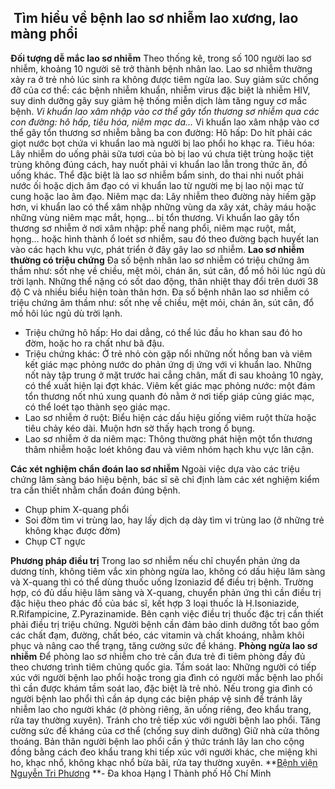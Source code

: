 ## ️ Tìm hiểu về bệnh lao sơ nhiễm lao xương, lao màng phổi

**Đối tượng dễ mắc lao sơ nhiễm**
Theo thống kê, trong số 100 người lao sơ nhiễm, khoảng 10 người sẽ trở thành bệnh nhân lao. Lao sơ nhiễm thường xảy ra ở trẻ nhỏ lúc sinh ra không được tiêm ngừa lao. Suy giảm sức chống đỡ của cơ thể: các bệnh nhiễm khuẩn, nhiễm virus đặc biệt là nhiễm HIV, suy dinh dưỡng gây suy giảm hệ thống miễn dịch làm tăng nguy cơ mắc bệnh.
_Vi khuẩn lao xâm nhập vào cơ thể gây tổn thương sơ nhiễm qua các con đường: hô hấp, tiêu hóa, niêm mạc da…_
Vi khuẩn lao xâm nhập vào cơ thể gây tổn thương sơ nhiễm bằng ba con đường: Hô hấp: Do hít phải các giọt nước bọt chứa vi khuẩn lao mà người bị lao phổi ho khạc ra. Tiêu hóa: Lây nhiễm do uống phải sữa tươi của bò bị lao vú chưa tiệt trùng hoặc tiệt trùng không đúng cách, hay nuốt phải vi khuẩn lao lẫn trong thức ăn, đồ uống khác. Thể đặc biệt là lao sơ nhiễm bẩm sinh, do thai nhi nuốt phải nước ối hoặc dịch âm đạo có vi khuẩn lao từ người mẹ bị lao nội mạc tử cung hoặc lao âm đạo. Niêm mạc da: Lây nhiễm theo đường này hiếm gặp hơn, vi khuẩn lao có thể xâm nhập những vùng da xây xát, chảy máu hoặc những vùng niêm mạc mắt, họng… bị tổn thương. Vi khuẩn lao gây tổn thương sơ nhiễm ở nơi xâm nhập: phế nang phổi, niêm mạc ruột, mắt, họng… hoặc hình thành ổ loét sơ nhiễm, sau đó theo đường bạch huyết lan vào các hạch khu vực, phát triển ở đây gây lao sơ nhiễm.
**Lao sơ nhiễm thường có triệu chứng**
Đa số bệnh nhân lao sơ nhiễm có triệu chứng âm thầm như: sốt nhẹ về chiều, mệt mỏi, chán ăn, sút cân, đổ mồ hôi lúc ngủ dù trời lạnh. Những thể nặng có sốt dao động, thân nhiệt thay đổi trên dưới 38 độ C và nhiều biểu hiện toàn thân hơn.
Đa số bệnh nhân lao sơ nhiễm có triệu chứng âm thầm như: sốt nhẹ về chiều, mệt mỏi, chán ăn, sút cân, đổ mồ hôi lúc ngủ dù trời lạnh.
  * Triệu chứng hô hấp: Ho dai dẳng, có thể lúc đầu ho khan sau đó ho đờm, hoặc ho ra chất như bã đậu.
  * Triệu chứng khác: Ở trẻ nhỏ còn gặp nổi những nốt hồng ban và viêm kết giác mạc phỏng nước do phản ứng dị ứng với vi khuẩn lao. Những nốt này tập trung ở mặt trước hai cẳng chân, mất đi sau khoảng 10 ngày, có thể xuất hiện lại đợt khác. Viêm kết giác mạc phỏng nước: một đám tổn thương nốt nhú xung quanh đỏ nằm ở nơi tiếp giáp củng giác mạc, có thể loét tạo thành sẹo giác mạc.
  * Lao sơ nhiễm ở ruột: Biểu hiện các dấu hiệu giống viêm ruột thừa hoặc tiêu chảy kéo dài. Muộn hơn sờ thấy hạch trong ổ bụng.
  * Lao sơ nhiễm ở da niêm mạc: Thông thường phát hiện một tổn thương thâm nhiễm hoặc loét không đau và viêm nhóm hạch khu vực lân cận.


**Các xét nghiệm chẩn đoán lao sơ nhiễm**
Ngoài việc dựa vào các triệu chứng lâm sàng báo hiệu bệnh, bác sĩ sẽ chỉ định làm các xét nghiệm kiểm tra cần thiết nhằm chẩn đoán đúng bệnh.
  * Chụp phim X-quang phổi
  * Soi đờm tìm vi trùng lao, hay lấy dịch dạ dày tìm vi trùng lao (ở những trẻ không khạc được đờm)
  * Chụp CT ngực


**Phương pháp điều trị**
Trong lao sơ nhiễm nếu chỉ chuyển phản ứng da dương tính, không tiêm vắc xin phòng ngừa lao, không có dấu hiệu lâm sàng và X-quang thì có thể dùng thuốc uống Izoniazid để điều trị bệnh. Trường hợp, có đủ dấu hiệu lâm sàng và X-quang, chuyển phản ứng thì cần điều trị đặc hiệu theo phác đồ của bác sĩ, kết hợp 3 loại thuốc là H.Isoniazide, R.Rifampicine, Z.Pyrazinamide.
Bên cạnh việc điều trị thuốc đặc trị cần thiết phải điều trị triệu chứng. Người bệnh cần đảm bảo dinh dưỡng tốt bao gồm các chất đạm, đường, chất béo, các vitamin và chất khoáng, nhằm khôi phục và nâng cao thể trạng, tăng cường sức đề kháng.
**Phòng ngừa lao sơ nhiễm**
Để phòng lao sơ nhiễm cho trẻ cần đưa trẻ đi tiêm phòng đầy đủ theo chương trình tiêm chủng quốc gia. Tầm soát lao: Những người có tiếp xúc với người bệnh lao phổi hoặc trong gia đình có người mắc bệnh lao phổi thì cần được khám tầm soát lao, đặc biệt là trẻ nhỏ. Nếu trong gia đình có người bệnh lao phổi thì cần áp dụng các biện pháp vệ sinh để tránh lây nhiễm lao cho người khác (ở phòng riêng, ăn uống riêng, đeo khẩu trang, rửa tay thường xuyên). Tránh cho trẻ tiếp xúc với người bệnh lao phổi. Tăng cường sức đề kháng của cơ thể (chống suy dinh dưỡng) Giữ nhà cửa thông thoáng. Bản thân người bệnh lao phổi cần ý thức tránh lây lan cho cộng đồng bằng cách đeo khẩu trang khi tiếp xúc với người khác, che miệng khi ho, khạc nhổ, không khạc nhổ bừa bãi, rửa tay thường xuyên.
**[Bệnh viện Nguyễn Tri Phương](https://bvnguyentriphuong.com.vn/) **- Đa khoa Hạng I Thành phố Hồ Chí Minh
